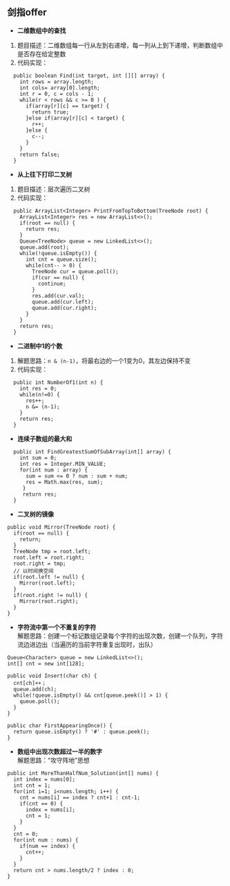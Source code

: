 ## 剑指offer
- **二维数组中的查找**  
1. 题目描述：二维数组每一行从左到右递增，每一列从上到下递增，判断数组中是否存在给定整数  
2. 代码实现：  
```
  public boolean Find(int target, int [][] array) {
    int rows = array.length;
    int cols= array[0].length;
    int r = 0, c = cols - 1;
    while(r < rows && c >= 0 ) {
      if(array[r][c] == target) {
        return true;
      }else if(array[r][c] < target) {
        r++;
      }else {
        c--;
      }
    }
    return false;
  }
```  
- **从上往下打印二叉树**  
1. 题目描述：层次遍历二叉树  
2. 代码实现：  
```
  public ArrayList<Integer> PrintFromTopToBottom(TreeNode root) {
    ArrayList<Integer> res = new ArrayList<>();
    if(root == null) {
      return res;
    }
    Queue<TreeNode> queue = new LinkedList<>();
    queue.add(root);
    while(!queue.isEmpty()) {
      int cnt = queue.size();
      while(cnt-- > 0) {
        TreeNode cur = queue.poll();
        if(cur == null) {
          continue;
        }
        res.add(cur.val);
        queue.add(cur.left);
        queue.add(cur.right);
      }
    }
    return res;
  }
```
- **二进制中1的个数**  
1. 解题思路：`n & (n-1)`，将最右边的一个1变为0，其左边保持不变  
2. 代码实现：  
```
  public int NumberOf1(int n) {
    int res = 0;
    while(n!=0) {
      res++;
      n &= (n-1);
    }
    return res;
  }
```
- **连续子数组的最大和**  
```
  public int FindGreatestSumOfSubArray(int[] array) {
    int sum = 0;
    int res = Integer.MIN_VALUE;
    for(int num : array) {
      sum = sum <= 0 ? num : sum + num;
      res = Math.max(res, sum);
     }
     return res;
  }
```
- **二叉树的镜像**  
```
public void Mirror(TreeNode root) {
  if(root == null) {
    return;
  }
  TreeNode tmp = root.left;
  root.left = root.right;
  root.right = tmp;
  // 以时间换空间
  if(root.left != null) {
    Mirror(root.left);  
  }
  if(root.right != null) {
    Mirror(root.right);  
  }
}
```
- **字符流中第一个不重复的字符**    
解题思路：创建一个标记数组记录每个字符的出现次数，创建一个队列，字符流边进边出（当遍历的当前字符重复出现时，出队）
```
Queue<Character> queue = new LinkedList<>();
int[] cnt = new int[128];

public void Insert(char ch) {
  cnt[ch]++；
  queue.add(ch);
  while(!queue.isEmpty() && cnt[queue.peek()] > 1) {
    queue.poll();
  }
}

public char FirstAppearingOnce() {
  return queue.isEmpty() ? '#' : queue.peek(); 
}
```  
- **数组中出现次数超过一半的数字**   
解题思路：“攻守阵地”思想
```
public int MoreThanHalfNum_Solution(int[] nums) {
  int index = nums[0];
  int cnt = 1;
  for(int i=1; i<nums.length; i++) {
    cnt = nums[i] == index ? cnt+1 : cnt-1;
    if(cnt == 0) {
      index = nums[i];
      cnt = 1;
    }
  }
  cnt = 0;
  for(int num : nums) {
    if(num == index) {
      cnt++;
    }
  }
  return cnt > nums.length/2 ? index : 0;
}
```
